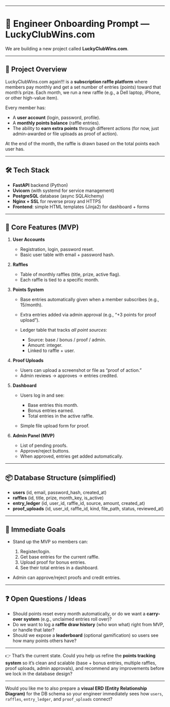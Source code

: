 

---

# 🧵 **Engineer Onboarding Prompt — LuckyClubWins.com**

We are building a new project called **LuckyClubWins.com**.

---

## 🎯 Project Overview

LuckyClubWins.com again!!! is a **subscription raffle platform** where members pay monthly and get a set number of entries (points) toward that month’s prize. Each month, we run a new raffle (e.g., a Dell laptop, iPhone, or other high-value item).

Every member has:

* A **user account** (login, password, profile).
* A **monthly points balance** (raffle entries).
* The ability to **earn extra points** through different actions (for now, just admin-awarded or file uploads as proof of action).

At the end of the month, the raffle is drawn based on the total points each user has.

---

## 🛠️ Tech Stack

* **FastAPI** backend (Python)
* **Uvicorn** (with systemd for service management)
* **PostgreSQL** database (async SQLAlchemy)
* **Nginx + SSL** for reverse proxy and HTTPS
* **Frontend**: simple HTML templates (Jinja2) for dashboard + forms

---

## 🔑 Core Features (MVP)

1. **User Accounts**

   * Registration, login, password reset.
   * Basic user table with email + password hash.

2. **Raffles**

   * Table of monthly raffles (title, prize, active flag).
   * Each raffle is tied to a specific month.

3. **Points System**

   * Base entries automatically given when a member subscribes (e.g., 15/month).
   * Extra entries added via admin approval (e.g., “+3 points for proof upload”).
   * Ledger table that tracks *all point sources*:

     * Source: base / bonus / proof / admin.
     * Amount: integer.
     * Linked to raffle + user.

4. **Proof Uploads**

   * Users can upload a screenshot or file as “proof of action.”
   * Admin reviews → approves → entries credited.

5. **Dashboard**

   * Users log in and see:

     * Base entries this month.
     * Bonus entries earned.
     * Total entries in the active raffle.
   * Simple file upload form for proof.

6. **Admin Panel (MVP)**

   * List of pending proofs.
   * Approve/reject buttons.
   * When approved, entries get added automatically.

---

## 📦 Database Structure (simplified)

* **users** (id, email, password\_hash, created\_at)
* **raffles** (id, title, prize, month\_key, is\_active)
* **entry\_ledger** (id, user\_id, raffle\_id, source, amount, created\_at)
* **proof\_uploads** (id, user\_id, raffle\_id, kind, file\_path, status, reviewed\_at)

---

## 🚀 Immediate Goals

* Stand up the MVP so members can:

  1. Register/login.
  2. Get base entries for the current raffle.
  3. Upload proof for bonus entries.
  4. See their total entries in a dashboard.
* Admin can approve/reject proofs and credit entries.

---

## ❓ Open Questions / Ideas

* Should points reset every month automatically, or do we want a **carry-over system** (e.g., unclaimed entries roll over)?
* Do we want to log a **raffle draw history** (who won what) right from MVP, or handle that later?
* Should we expose a **leaderboard** (optional gamification) so users see how many points others have?

---

👉 That’s the current state. Could you help us refine the **points tracking system** so it’s clean and scalable (base + bonus entries, multiple raffles, proof uploads, admin approvals), and recommend any improvements before we lock in the database design?

---

Would you like me to also prepare a **visual ERD (Entity Relationship Diagram)** for the DB schema so your engineer immediately sees how `users`, `raffles`, `entry_ledger`, and `proof_uploads` connect?
